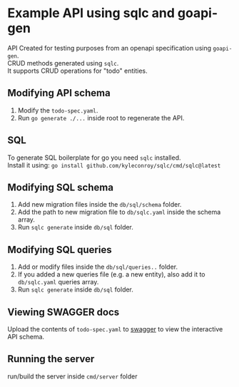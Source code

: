 # Example API using sqlc and goapi-gen

API Created for testing purposes from an openapi specification using `goapi-gen`.  
CRUD methods generated using `sqlc`.  
It supports CRUD operations for "todo" entities.

## Modifying API schema

1. Modify the `todo-spec.yaml`.
2. Run `go generate ./...` inside root to regenerate the API.

## SQL

To generate SQL boilerplate for go you need `sqlc` installed.  
Install it using: `go install github.com/kyleconroy/sqlc/cmd/sqlc@latest`

## Modifying SQL schema

1. Add new migration files inside the `db/sql/schema` folder.
2. Add the path to new migration file to `db/sqlc.yaml` inside the schema array.
3. Run `sqlc generate` inside `db/sql` folder.

## Modifying SQL queries

1. Add or modify files inside the `db/sql/queries..` folder.
2. If you added a new queries file (e.g. a new entity), also add it to `db/sqlc.yaml` queries array.
3. Run `sqlc generate` inside `db/sql` folder.

## Viewing SWAGGER docs

Upload the contents of `todo-spec.yaml` to [swagger](https://editor.swagger.io/) to view the interactive API schema.

## Running the server

run/build the server inside `cmd/server` folder
